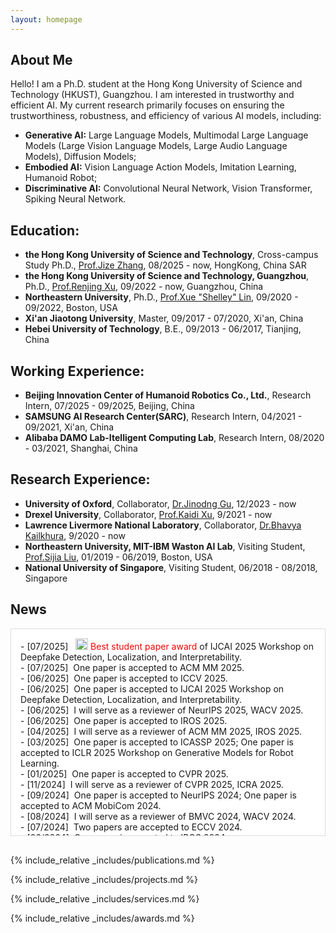 ```yaml
---
layout: homepage
---
```


## About Me

Hello! I am a Ph.D. student at the Hong Kong University of Science and Technology (HKUST), Guangzhou. I am interested in trustworthy and efficient AI. My current research primarily focuses on ensuring the trustworthiness, robustness, and efficiency of various AI models, including:

- **Generative AI:**  Large Language Models, Multimodal Large Language Models (Large Vision Language Models, Large Audio Language Models), Diffusion Models; 
- **Embodied AI:** Vision Language Action Models, Imitation Learning, Humanoid Robot;
- **Discriminative AI:** Convolutional Neural Network, Vision Transformer, Spiking Neural Network. 

## Education:
- **the Hong Kong University of Science and Technology**,   Cross-campus Study Ph.D.,  [Prof.Jize Zhang](https://cejize.people.ust.hk/),  08/2025 - now,  HongKong, China SAR
- **the Hong Kong University of Science and Technology, Guangzhou**,   Ph.D.,  [Prof.Renjing Xu](https://facultyprofiles.hkust-gz.edu.cn/faculty-personal-page?id=97),  09/2022 - now,  Guangzhou, China
- **Northeastern University**,   Ph.D., [Prof.Xue "Shelley" Lin](https://coe.northeastern.edu/people/lin-xue/),  09/2020 - 09/2022, Boston, USA
- **Xi'an Jiaotong University**,   Master,   09/2017 - 07/2020,    Xi'an, China
- **Hebei University of Technology**,    B.E.,   09/2013 - 06/2017,   Tianjing, China

## Working Experience:
- **Beijing Innovation Center of Humanoid Robotics Co., Ltd.**,   Research Intern,   07/2025 - 09/2025,   Beijing, China
- **SAMSUNG AI Research Center(SARC)**,   Research Intern,    04/2021 - 09/2021,  Xi'an, China
- **Alibaba DAMO Lab-Itelligent Computing Lab**,   Research Intern,   08/2020 - 03/2021,  Shanghai, China

## Research Experience:
- **University of Oxford**, Collaborator, [Dr.Jinodng Gu](https://jindonggu.github.io/), 12/2023 - now
- **Drexel University**, Collaborator, [Prof.Kaidi Xu](https://drexel.edu/cci/about/directory/X/Xu-Kaidi/), 9/2021 - now
- **Lawrence Livermore National Laboratory**, Collaborator,  [Dr.Bhavya Kailkhura](https://people.llnl.gov/kailkhura1),  9/2020 - now
- **Northeastern University, MIT-IBM Waston AI Lab**,   Visiting Student,  [Prof.Sijia Liu](https://lsjxjtu.github.io/),  01/2019 - 06/2019,   Boston, USA
- **National University of Singapore**,    Visiting Student,   06/2018 - 08/2018,  Singapore

## News
<div style="height:300px; overflow-y:auto; border:1px solid #ddd; padding:15px; margin-bottom:30px; background-color:#ffffff;">
- [07/2025] &nbsp; <img width="20" height="18" alt="image" src="https://github.com/user-attachments/assets/063665ea-4273-4695-b418-1283cac87f58" />
<font color=Red>Best student paper award</font> of IJCAI 2025 Workshop on Deepfake Detection, Localization, and Interpretability.<br>
- [07/2025] &nbsp;One paper is accepted to ACM MM 2025.<br>
- [06/2025] &nbsp;One paper is accepted to ICCV 2025.<br>
- [06/2025] &nbsp;One paper is accepted to IJCAI 2025 Workshop on Deepfake Detection, Localization, and Interpretability.<br>
- [06/2025] &nbsp;I will serve as a reviewer of NeurIPS 2025, WACV 2025.<br>
- [06/2025] &nbsp;One paper is accepted to IROS 2025.<br>
- [04/2025] &nbsp;I will serve as a reviewer of ACM MM 2025, IROS 2025.<br>
- [03/2025] &nbsp;One paper is accepted to ICASSP 2025; One paper is accepted to ICLR 2025 Workshop on Generative Models for Robot Learning.<br>
- [01/2025] &nbsp;One paper is accepted to CVPR 2025.<br>
- [11/2024] &nbsp;I will serve as a reviewer of CVPR 2025, ICRA 2025.<br>
- [09/2024] &nbsp;One paper is accepted to NeurIPS 2024; One paper is accepted to ACM MobiCom 2024.<br>
- [08/2024] &nbsp;I will serve as a reviewer of BMVC 2024, WACV 2024.<br>
- [07/2024] &nbsp;Two papers are accepted to ECCV 2024.<br>
- [06/2024] &nbsp;One paper is accepted to IROS 2024.<br>  
- [05/2024] &nbsp;One paper is accepted to ACL 2024.<br>
- [01/2024] &nbsp;One paper is accepted to CVPR 2024.<br>
- [12/2023] &nbsp;One paper is accepted to WACV 2024; One paper is accepted to IEEE Transactions on Artificial Intelligence<br>
- [08/2023] &nbsp;One paper is accepted to BMVC 2023.<br>
- [05/2023] &nbsp;One paper is accepted to IJCAI 2023.
</div>

{% include_relative _includes/publications.md %}

{% include_relative _includes/projects.md %}

{% include_relative _includes/services.md %}

{% include_relative _includes/awards.md %}

